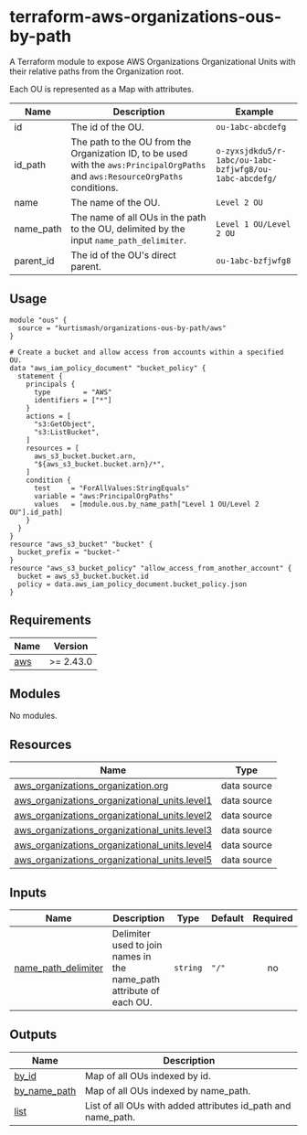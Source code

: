# terraform-aws-organizations-ous-by-path

A Terraform module to expose AWS Organizations Organizational Units with their relative paths from the Organization root.

Each OU is represented as a Map with attributes.

| Name | Description | Example |
|------|-------------|---------|
| id | The id of the OU. | `ou-1abc-abcdefg` |
|id_path | The path to the OU from the Organization ID, to be used with the `aws:PrincipalOrgPaths` and `aws:ResourceOrgPaths` conditions. | `o-zyxsjdkdu5/r-1abc/ou-1abc-bzfjwfg8/ou-1abc-abcdefg/` |
| name | The name of the OU. | `Level 2 OU` |
| name_path | The name of all OUs in the path to the OU, delimited by the input `name_path_delimiter`. | `Level 1 OU/Level 2 OU` |
| parent_id | The id of the OU's direct parent. | `ou-1abc-bzfjwfg8` |

## Usage

```hcl
module "ous" {
  source = "kurtismash/organizations-ous-by-path/aws"
}

# Create a bucket and allow access from accounts within a specified OU.
data "aws_iam_policy_document" "bucket_policy" {
  statement {
    principals {
      type        = "AWS"
      identifiers = ["*"]
    }
    actions = [
      "s3:GetObject",
      "s3:ListBucket",
    ]
    resources = [
      aws_s3_bucket.bucket.arn,
      "${aws_s3_bucket.bucket.arn}/*",
    ]
    condition {
      test     = "ForAllValues:StringEquals"
      variable = "aws:PrincipalOrgPaths"
      values   = [module.ous.by_name_path["Level 1 OU/Level 2 OU"].id_path]
    }
  }
}
resource "aws_s3_bucket" "bucket" {
  bucket_prefix = "bucket-"
}
resource "aws_s3_bucket_policy" "allow_access_from_another_account" {
  bucket = aws_s3_bucket.bucket.id
  policy = data.aws_iam_policy_document.bucket_policy.json
}
```

## Requirements

| Name | Version |
|------|---------|
| <a name="requirement_aws"></a> [aws](#requirement\_aws) | >= 2.43.0 |

## Modules

No modules.

## Resources

| Name | Type |
|------|------|
| [aws_organizations_organization.org](https://registry.terraform.io/providers/hashicorp/aws/latest/docs/data-sources/organizations_organization) | data source |
| [aws_organizations_organizational_units.level1](https://registry.terraform.io/providers/hashicorp/aws/latest/docs/data-sources/organizations_organizational_units) | data source |
| [aws_organizations_organizational_units.level2](https://registry.terraform.io/providers/hashicorp/aws/latest/docs/data-sources/organizations_organizational_units) | data source |
| [aws_organizations_organizational_units.level3](https://registry.terraform.io/providers/hashicorp/aws/latest/docs/data-sources/organizations_organizational_units) | data source |
| [aws_organizations_organizational_units.level4](https://registry.terraform.io/providers/hashicorp/aws/latest/docs/data-sources/organizations_organizational_units) | data source |
| [aws_organizations_organizational_units.level5](https://registry.terraform.io/providers/hashicorp/aws/latest/docs/data-sources/organizations_organizational_units) | data source |

## Inputs

| Name | Description | Type | Default | Required |
|------|-------------|------|---------|:--------:|
| <a name="input_name_path_delimiter"></a> [name\_path\_delimiter](#input\_name\_path\_delimiter) | Delimiter used to join names in the name\_path attribute of each OU. | `string` | `"/"` | no |

## Outputs

| Name | Description |
|------|-------------|
| <a name="output_by_id"></a> [by\_id](#output\_by\_id) | Map of all OUs indexed by id. |
| <a name="output_by_name_path"></a> [by\_name\_path](#output\_by\_name\_path) | Map of all OUs indexed by name\_path. |
| <a name="output_list"></a> [list](#output\_list) | List of all OUs with added attributes id\_path and name\_path. |
